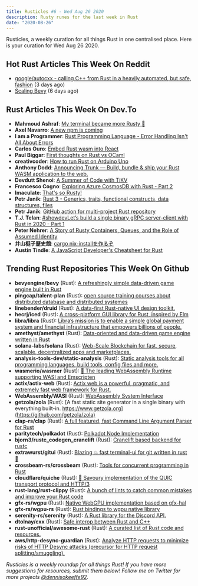 ```yaml
---
title: Rusticles #6 - Wed Aug 26 2020
description: Rusty runes for the last week in Rust
date: "2020-08-26"
---
```


Rusticles, a weekly curation for all things Rust in one centralised place. Here is your curation for Wed Aug 26 2020.

## Hot Rust Articles This Week On Reddit

- [google/autocxx - calling C++ from Rust in a heavily automated, but safe, fashion](https://www.reddit.com/r/rust/comments/iefeum/googleautocxx_calling_c_from_rust_in_a_heavily/) (3 days ago)
- [Scaling Bevy](https://www.reddit.com/r/rust/comments/id0qzk/scaling_bevy/) (6 days ago)

## Rust Articles This Week On Dev.To

- **Mahmoud Ashraf**: [My terminal became more Rusty 🦀](https://dev.to/22mahmoud/my-terminal-became-more-rusty-4g8l)
- **Axel Navarro**: [A new npm is coming](https://dev.to/cloudx/a-new-npm-is-coming-5heh)
- **I am a Programmer**: [Rust Programming Language - Error Handling Isn't All About Errors](https://dev.to/iam_aprogrammer/rust-programming-language-error-handling-isn-t-all-about-errors-2g16)
- **Carlos Ouro**: [Embed Rust wasm into React](https://dev.to/techtrouts/embed-rust-wasm-into-react-48og)
- **Paul Biggar**: [First thoughts on Rust vs OCaml](https://dev.to/darklang/first-thoughts-on-rust-vs-ocaml-pbj)
- **creativcoder**: [How to run Rust on Arduino Uno](https://dev.to/creativcoder/how-to-run-rust-on-arduino-uno-40c0)
- **Anthony Dodd**: [Announcing Trunk — Build, bundle & ship your Rust WASM application to the web.](https://dev.to/thedodd/announcing-trunk-build-bundle-ship-your-rust-wasm-application-to-the-web-knf)
- **Devdutt Shenoi**: [A Summer of Code with TiKV](https://dev.to/devduttshenoi/a-summer-of-code-with-tikv-1gck)
- **Francesco Cogno**: [Exploring Azure CosmosDB with Rust - Part 2](https://dev.to/mindflavor/exploring-azure-cosmosdb-with-rust-part-2-32c0)
- **Imaculate**: [That's so Rusty!](https://dev.to/imaculate3/that-s-so-rusty-3akm)
- **Petr Janik**: [Rust 3 - Generics, traits, functional constructs, data structures, files](https://dev.to/petr7555/rust-3-generics-traits-functional-constructs-data-structures-files-4il2)
- **Petr Janik**: [GitHub action for multi-project Rust repository](https://dev.to/petr7555/github-action-for-multi-project-rust-repository-28d5)
- **T.J. Telan**: [#showdevLet’s build a single binary gRPC server-client with Rust in 2020 - Part 1](https://dev.to/tjtelan/let-s-build-a-single-binary-grpc-server-client-with-rust-in-2020-part-1-3cnk)
- **Peter Nehrer**: [A Story of Rusty Containers, Queues, and the Role of Assumed Identity](https://dev.to/pnehrer/a-story-of-rusty-containers-queues-and-the-role-of-assumed-identity-kl2)
- **井山梃子歴史館**: [cargo nix-installを作るぞ](https://dev.to/__pandaman64__/cargo-nix-install-3mg9)
- **Austin Tindle**: [A JavaScript Developer's Cheatsheet for Rust](https://dev.to/tindleaj/a-javascript-developer-s-cheatsheet-for-rust-2fm1)

## Trending Rust Repositories This Week On Github

- **bevyengine/bevy** (Rust): [A refreshingly simple data-driven game engine built in Rust](https://github.com/bevyengine/bevy)
- **pingcap/talent-plan** (Rust): [open source training courses about distributed database and distributed systemes](https://github.com/pingcap/talent-plan)
- **linebender/druid** (Rust): [A data-first Rust-native UI design toolkit.](https://github.com/linebender/druid)
- **hecrj/iced** (Rust): [A cross-platform GUI library for Rust, inspired by Elm](https://github.com/hecrj/iced)
- **libra/libra** (Rust): [Libra’s mission is to enable a simple global payment system and financial infrastructure that empowers billions of people.](https://github.com/libra/libra)
- **amethyst/amethyst** (Rust): [Data-oriented and data-driven game engine written in Rust](https://github.com/amethyst/amethyst)
- **solana-labs/solana** (Rust): [Web-Scale Blockchain for fast, secure, scalable, decentralized apps and marketplaces.](https://github.com/solana-labs/solana)
- **analysis-tools-dev/static-analysis** (Rust): [Static analysis tools for all programming languages, build tools, config files and more.](https://github.com/analysis-tools-dev/static-analysis)
- **wasmerio/wasmer** (Rust): [🚀 The leading WebAssembly Runtime supporting WASI and Emscripten](https://github.com/wasmerio/wasmer)
- **actix/actix-web** (Rust): [Actix web is a powerful, pragmatic, and extremely fast web framework for Rust.](https://github.com/actix/actix-web)
- **WebAssembly/WASI** (Rust): [WebAssembly System Interface](https://github.com/WebAssembly/WASI)
- **getzola/zola** (Rust): [A fast static site generator in a single binary with everything built-in. https://www.getzola.org](https://github.com/getzola/zola)
- **clap-rs/clap** (Rust): [A full featured, fast Command Line Argument Parser for Rust](https://github.com/clap-rs/clap)
- **paritytech/polkadot** (Rust): [Polkadot Node Implementation](https://github.com/paritytech/polkadot)
- **bjorn3/rustc_codegen_cranelift** (Rust): [Cranelift based backend for rustc](https://github.com/bjorn3/rustc_codegen_cranelift)
- **extrawurst/gitui** (Rust): [Blazing 💥 fast terminal-ui for git written in rust 🦀](https://github.com/extrawurst/gitui)
- **crossbeam-rs/crossbeam** (Rust): [Tools for concurrent programming in Rust](https://github.com/crossbeam-rs/crossbeam)
- **cloudflare/quiche** (Rust): [🥧 Savoury implementation of the QUIC transport protocol and HTTP/3](https://github.com/cloudflare/quiche)
- **rust-lang/rust-clippy** (Rust): [A bunch of lints to catch common mistakes and improve your Rust code](https://github.com/rust-lang/rust-clippy)
- **gfx-rs/wgpu** (Rust): [Native WebGPU implementation based on gfx-hal](https://github.com/gfx-rs/wgpu)
- **gfx-rs/wgpu-rs** (Rust): [Rust bindings to wgpu native library](https://github.com/gfx-rs/wgpu-rs)
- **serenity-rs/serenity** (Rust): [A Rust library for the Discord API.](https://github.com/serenity-rs/serenity)
- **dtolnay/cxx** (Rust): [Safe interop between Rust and C++](https://github.com/dtolnay/cxx)
- **rust-unofficial/awesome-rust** (Rust): [A curated list of Rust code and resources.](https://github.com/rust-unofficial/awesome-rust)
- **aws/http-desync-guardian** (Rust): [Analyze HTTP requests to minimize risks of HTTP Desync attacks (precursor for HTTP request splitting/smuggling).](https://github.com/aws/http-desync-guardian)

_Rusticles is a weekly roundup for all things Rust! If you have more suggestions for resources, submit them below! Follow me on Twitter for more projects [@dennisokeeffe92](https://twitter.com/dennisokeeffe92)._